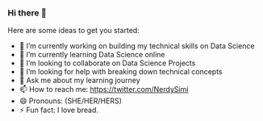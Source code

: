 ### Hi there 👋



Here are some ideas to get you started:

- 🔭 I’m currently working on building my technical skills on Data Science
- 🌱 I’m currently learning Data Science online
- 👯 I’m looking to collaborate on Data Science Projects
- 🤔 I’m looking for help with breaking down technical concepts
- 💬 Ask me about my learning journey
- 📫 How to reach me: https://twitter.com/NerdySimi
- 😄 Pronouns: (SHE/HER/HERS)
- ⚡ Fun fact: I love bread.

